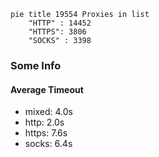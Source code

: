 
```mermaid
pie title 19554 Proxies in list
    "HTTP" : 14452
    "HTTPS": 3806
    "SOCKS" : 3398
```

### Some Info
#### Average Timeout

- mixed: 4.0s
- http: 2.0s
- https: 7.6s
- socks: 6.4s